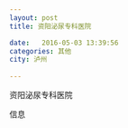 ```yaml
--- 
layout: post 
title: 资阳泌尿专科医院

date:   2016-05-03 13:39:56 
categories: 其他  
city: 泸州
  
--- 
```

   
资阳泌尿专科医院

信息

